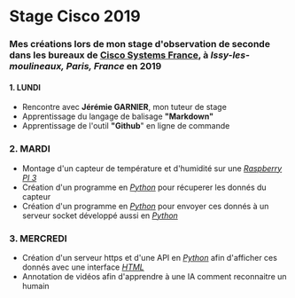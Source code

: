 # Stage Cisco 2019
### Mes créations lors de mon stage d'observation de seconde dans les bureaux de [**Cisco Systems France**](https://www.cisco.com/c/fr_fr/index.html), à _Issy-les-moulineaux, Paris, **France**_ en 2019

#### 1. LUNDI
- Rencontre avec __Jérémie GARNIER__, mon tuteur de stage
- Apprentissage du langage de balisage __"Markdown"__
- Apprentissage de l'outil __"Github__" en ligne de commande


### 2. MARDI
- Montage d'un capteur de température et d'humidité sur une *[Raspberry PI 3](https://www.raspberrypi-france.fr/)*
- Création d'un programme en *[Python](https://fr.wikipedia.org/wiki/Python_(langage))* pour récuperer les donnés du capteur
- Création d'un programme en *[Python](https://fr.wikipedia.org/wiki/Python_(langage))* pour envoyer ces donnés à un serveur socket       développé aussi en *[Python](https://fr.wikipedia.org/wiki/Python_(langage))*

### 3. MERCREDI
- Création d'un serveur https et d'une API en *[Python](https://fr.wikipedia.org/wiki/Python_(langage))* afin d'afficher ces donnés avec une interface *[HTML](https://fr.wikipedia.org/wiki/Hypertext_Markup_Language)*
- Annotation de vidéos afin d'apprendre à une IA comment reconnaitre un humain
